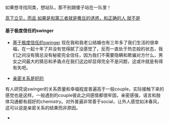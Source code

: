 
如果想寻找同类，想站队，那不别跟傻子站在一队里！

[高下立见，而且 如果是和第三者就是撒旦的诱惑，和正确的人 就不是](https://twitter.com/lclc560/status/832416262441406464)

#### 基于极度信任的swinger

- [基于极度信任的swinger](https://www.zhihu.com/question/40533645)
现在我和我老公结婚也有三年多了我们生活的很幸福，在一起十年了并没有觉得腻了没感觉了，反而一直处于热恋般的状态，我们之间没有猜忌没有秘密完全信任，因为我们不需要隐瞒和欺骗对方什么，男女之间最大的猜忌和矛盾点在我们这边却显得完全不是问题，这或许就是有得有失吧。

- [亲密关系是好的](https://twitter.com/lclc560/status/833144985742565376)

有人研究说swinger的关系质量和幸福程度普遍高于一般couple，实际接触下来的感觉也是这样。一般遇到的couple彼此之间感情都很牢固，亲密感强，语言和肢体沟通都有超好的chemistry。对外普遍非常善于social，让外人感觉如沐春风，这可以说是亲密关系的结果而非原因。




-
